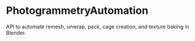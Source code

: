 # PhotogrammetryAutomation
API to automate remesh, unwrap, pack, cage creation, and texture baking in Blender.
